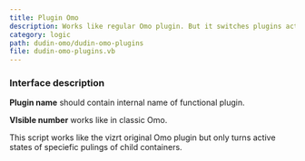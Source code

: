 ```yaml
---
title: Plugin Omo
description: Works like regular Omo plugin. But it switches plugins active.
category: logic
path: dudin-omo/dudin-omo-plugins
file: dudin-omo-plugins.vb
---
```



<interface-description image="plugin-omo-interface.png">

### Interface description

__Plugin name__ should contain internal name of functional plugin.

__VIsible number__ works like in classic Omo.

</interface-description>

This script works like the vizrt original Omo plugin but only turns active states of speciefic pulings of child containers.
